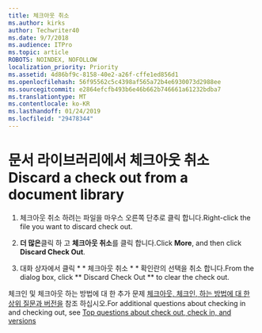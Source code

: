 ```yaml
---
title: 체크아웃 취소
ms.author: kirks
author: Techwriter40
ms.date: 9/7/2018
ms.audience: ITPro
ms.topic: article
ROBOTS: NOINDEX, NOFOLLOW
localization_priority: Priority
ms.assetid: 4d86bf9c-8158-40e2-a26f-cffe1ed856d1
ms.openlocfilehash: 56f95562c5c4398af565a72b4e6930073d2988ee
ms.sourcegitcommit: e2864efcfb493b6e46b662b746661a61232bdba7
ms.translationtype: MT
ms.contentlocale: ko-KR
ms.lasthandoff: 01/24/2019
ms.locfileid: "29478344"
---
```

# <a name="discard-a-check-out-from-a-document-library"></a><span data-ttu-id="d910c-102">문서 라이브러리에서 체크아웃 취소</span><span class="sxs-lookup"><span data-stu-id="d910c-102">Discard a check out from a document library</span></span>

1. <span data-ttu-id="d910c-103">체크아웃 취소 하려는 파일을 마우스 오른쪽 단추로 클릭 합니다.</span><span class="sxs-lookup"><span data-stu-id="d910c-103">Right-click the file you want to discard check out.</span></span>
    
2. <span data-ttu-id="d910c-104">**더 많은**클릭 하 고 **체크아웃 취소**를 클릭 합니다.</span><span class="sxs-lookup"><span data-stu-id="d910c-104">Click **More**, and then click **Discard Check Out**.</span></span> 
    
3. <span data-ttu-id="d910c-105">대화 상자에서 클릭 \* \* 체크아웃 취소 \* \* 확인란의 선택을 취소 합니다.</span><span class="sxs-lookup"><span data-stu-id="d910c-105">From the dialog box, click \*\* Discard Check Out \*\* to clear the check out.</span></span> 
    
<span data-ttu-id="d910c-106">체크인 및 체크아웃 하는 방법에 대 한 추가 문제 [체크아웃, 체크인, 하는 방법에 대 한 상위 질문과 버전을](https://go.microsoft.com/fwlink/?linkid=2018786) 참조 하십시오.</span><span class="sxs-lookup"><span data-stu-id="d910c-106">For additional questions about checking in and checking out, see [Top questions about check out, check in, and versions](https://go.microsoft.com/fwlink/?linkid=2018786)</span></span>
  

